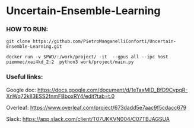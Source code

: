 # Uncertain-Ensemble-Learning

### HOW TO RUN:

```
git clone https://github.com/PietroManganelliConforti/Uncertain-Ensemble-Learning.git
```
```
docker run -v $PWD/:/work/project/ -it  --gpus all --ipc host piemmec/xai4kd_2:2  python3 work/project/main.py
```

### Useful links:

Google doc: https://docs.google.com/document/d/1eTaxMID_BfD9CypqR-XnWq72kII3ESS2fnmFBboxRY4/edit?tab=t.0

Overleaf: https://www.overleaf.com/project/673dadd5e7aac9f5cdacc679

Slack: https://app.slack.com/client/T07UKKVN004/C07TBJAGSUA

